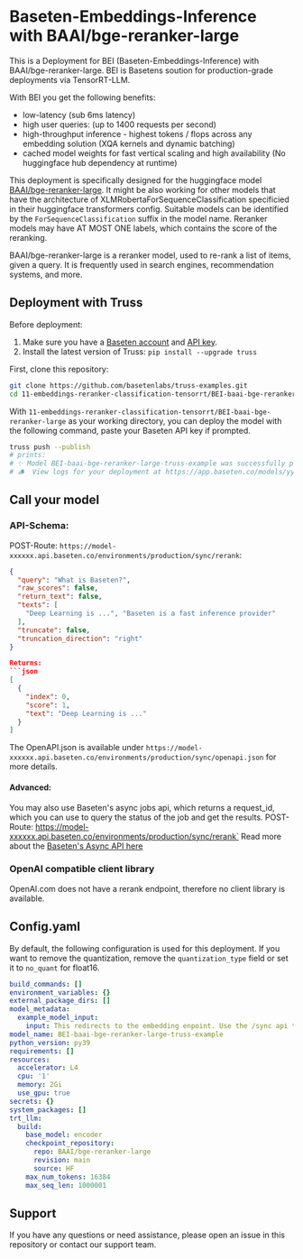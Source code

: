 # Baseten-Embeddings-Inference with BAAI/bge-reranker-large

This is a Deployment for BEI (Baseten-Embeddings-Inference) with BAAI/bge-reranker-large. BEI is Basetens soution for production-grade deployments via TensorRT-LLM. 

With BEI you get the following benefits:
- low-latency (sub 6ms latency) 
- high user queries: (up to 1400 requests per second)
- high-throughput inference - highest tokens / flops across any embedding solution (XQA kernels and dynamic batching)
- cached model weights for fast vertical scaling and high availability (No huggingface hub dependency at runtime)

This deployment is specifically designed for the huggingface model [BAAI/bge-reranker-large](https://huggingface.co/BAAI/bge-reranker-large).
It might be also working for other models that have the architecture of XLMRobertaForSequenceClassification specificied in their huggingface transformers config.
Suitable models can be identified by the `ForSequenceClassification` suffix in the model name. Reranker models may have AT MOST ONE labels, which contains the score of the reranking.

BAAI/bge-reranker-large  is a reranker model, used to re-rank a list of items, given a query. 
 It is frequently used in search engines, recommendation systems, and more.


## Deployment with Truss

Before deployment:

1. Make sure you have a [Baseten account](https://app.baseten.co/signup) and [API key](https://app.baseten.co/settings/account/api_keys).
2. Install the latest version of Truss: `pip install --upgrade truss`


First, clone this repository:
```sh
git clone https://github.com/basetenlabs/truss-examples.git
cd 11-embeddings-reranker-classification-tensorrt/BEI-baai-bge-reranker-large
```

With `11-embeddings-reranker-classification-tensorrt/BEI-baai-bge-reranker-large` as your working directory, you can deploy the model with the following command, paste your Baseten API key if prompted.

```sh
truss push --publish
# prints: 
# ✨ Model BEI-baai-bge-reranker-large-truss-example was successfully pushed ✨
# 🪵  View logs for your deployment at https://app.baseten.co/models/yyyyyy/logs/xxxxxx
```

## Call your model

### API-Schema:
POST-Route: `https://model-xxxxxx.api.baseten.co/environments/production/sync/rerank`:
```json
{
  "query": "What is Baseten?",
  "raw_scores": false,
  "return_text": false,
  "texts": [
    "Deep Learning is ...", "Baseten is a fast inference provider"
  ],
  "truncate": false,
  "truncation_direction": "right"
}

Returns:
```json
[
  {
    "index": 0,
    "score": 1,
    "text": "Deep Learning is ..."
  }
]
```
The OpenAPI.json is available under `https://model-xxxxxx.api.baseten.co/environments/production/sync/openapi.json` for more details.

#### Advanced:
You may also use Baseten's async jobs api, which returns a request_id, which you can use to query the status of the job and get the results.
POST-Route: https://model-xxxxxx.api.baseten.co/environments/production/sync/rerank`
Read more about the [Baseten's Async API here ](https://docs.baseten.co/invoke/async)


### OpenAI compatible client library
OpenAI.com does not have a rerank endpoint, therefore no client library is available.



## Config.yaml
By default, the following configuration is used for this deployment. If you want to remove the quantization, remove the `quantization_type` field or set it to `no_quant` for float16.

```yaml
build_commands: []
environment_variables: {}
external_package_dirs: []
model_metadata:
  example_model_input:
    input: This redirects to the embedding enpoint. Use the /sync api to reach /rerank
model_name: BEI-baai-bge-reranker-large-truss-example
python_version: py39
requirements: []
resources:
  accelerator: L4
  cpu: '1'
  memory: 2Gi
  use_gpu: true
secrets: {}
system_packages: []
trt_llm:
  build:
    base_model: encoder
    checkpoint_repository:
      repo: BAAI/bge-reranker-large
      revision: main
      source: HF
    max_num_tokens: 16384
    max_seq_len: 1000001

```

## Support
If you have any questions or need assistance, please open an issue in this repository or contact our support team.
